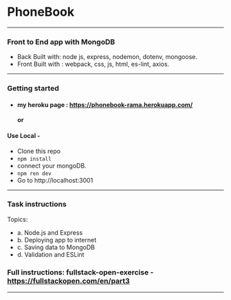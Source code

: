 # PhoneBook

---

### Front to End app with MongoDB

- Back Built with: node js, express, nodemon, dotenv, mongoose.
- Front Built with : webpack, css, js, html, es-lint, axios.

---

### Getting started

- #### my heroku page : https://phonebook-rama.herokuapp.com/
  **or**

#### Use Local -

- Clone this repo
- `npm install`
- connect your mongoDB.
- `npm ren dev`
- Go to http://localhost:3001

---

### Task instructions

Topics:

- a. Node.js and Express
- b. Deploying app to internet
- c. Saving data to MongoDB
- d. Validation and ESLint

### Full instructions: fullstack-open-exercise - https://fullstackopen.com/en/part3

---
